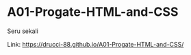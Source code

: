 # A01-Progate-HTML-and-CSS

Seru sekali

Link:
https://drucci-88.github.io/A01-Progate-HTML-and-CSS/
